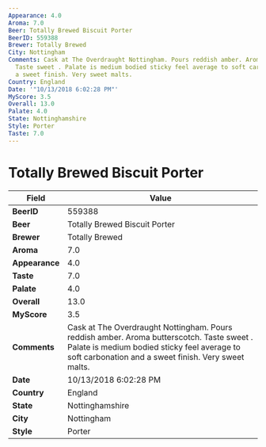 ```yaml
---
Appearance: 4.0
Aroma: 7.0
Beer: Totally Brewed Biscuit Porter
BeerID: 559388
Brewer: Totally Brewed
City: Nottingham
Comments: Cask at The Overdraught Nottingham. Pours reddish amber. Aroma butterscotch.
  Taste sweet . Palate is medium bodied sticky feel average to soft carbonation and
  a sweet finish. Very sweet malts.
Country: England
Date: '"10/13/2018 6:02:28 PM"'
MyScore: 3.5
Overall: 13.0
Palate: 4.0
State: Nottinghamshire
Style: Porter
Taste: 7.0
---
```


# Totally Brewed Biscuit Porter

| Field         | Value |
|---------------|-------|
| **BeerID** | 559388 |
| **Beer** | Totally Brewed Biscuit Porter |
| **Brewer** | Totally Brewed |
| **Aroma** | 7.0 |
| **Appearance** | 4.0 |
| **Taste** | 7.0 |
| **Palate** | 4.0 |
| **Overall** | 13.0 |
| **MyScore** | 3.5 |
| **Comments** | Cask at The Overdraught Nottingham. Pours reddish amber. Aroma butterscotch. Taste sweet . Palate is medium bodied sticky feel average to soft carbonation and a sweet finish. Very sweet malts. |
| **Date** | 10/13/2018 6:02:28 PM |
| **Country** | England |
| **State** | Nottinghamshire |
| **City** | Nottingham |
| **Style** | Porter |
